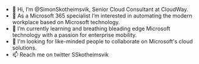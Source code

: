 - 👋 Hi, I’m @SimonSkotheimsvik, Senior Cloud Consultant at CloudWay.
- 👀 As a Microsoft 365 specialist I’m interested in automating the modern workplace based on Microsoft technology.
- 🌱 I’m currently learning and breathing bleading edge Microsoft technology with a passion for enterprise mobility.
- 💞️ I'm looking for like-minded people to collaborate on Microsoft's cloud solutions.
- 📫 Reach me on twitter SSkotheimsvik

<!---
SimonSkotheimsvik/SimonSkotheimsvik is a ✨ special ✨ repository because its `README.md` (this file) appears on your GitHub profile.
You can click the Preview link to take a look at your changes.
--->
